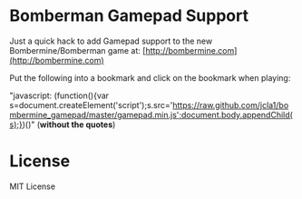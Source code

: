 # Bomberman Gamepad Support

Just a quick hack to add Gamepad support to the new Bombermine/Bomberman game at: [http://bombermine.com](http://bombermine.com)

Put the following into a bookmark and click on the bookmark when playing:

"javascript: (function(){var s=document.createElement('script');s.src='https://raw.github.com/jcla1/bombermine_gamepad/master/gamepad.min.js';document.body.appendChild(s);})()"
(__without the quotes__)

# License

MIT License
